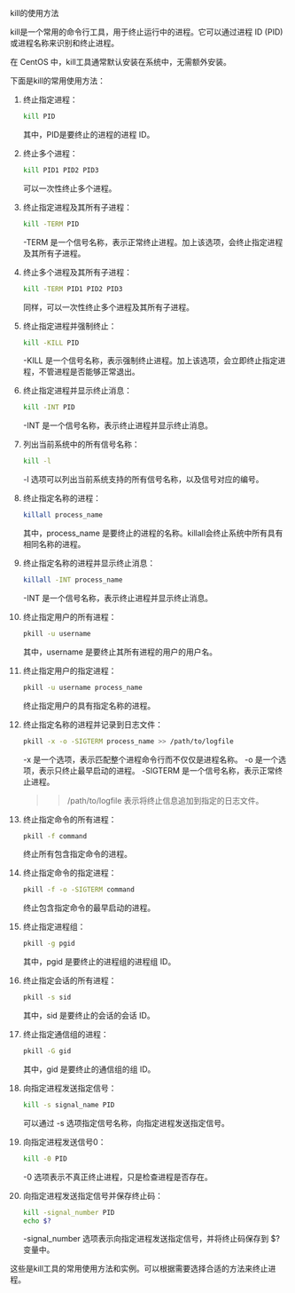 kill的使用方法

kill是一个常用的命令行工具，用于终止运行中的进程。它可以通过进程 ID (PID) 或进程名称来识别和终止进程。

在 CentOS 中，kill工具通常默认安装在系统中，无需额外安装。

下面是kill的常用使用方法：

1. 终止指定进程：

   ```bash
   kill PID
   ```

   其中，PID是要终止的进程的进程 ID。

2. 终止多个进程：

   ```bash
   kill PID1 PID2 PID3
   ```

   可以一次性终止多个进程。

3. 终止指定进程及其所有子进程：

   ```bash
   kill -TERM PID
   ```

   -TERM 是一个信号名称，表示正常终止进程。加上该选项，会终止指定进程及其所有子进程。

4. 终止多个进程及其所有子进程：

   ```bash
   kill -TERM PID1 PID2 PID3
   ```

   同样，可以一次性终止多个进程及其所有子进程。

5. 终止指定进程并强制终止：

   ```bash
   kill -KILL PID
   ```

   -KILL 是一个信号名称，表示强制终止进程。加上该选项，会立即终止指定进程，不管进程是否能够正常退出。

6. 终止指定进程并显示终止消息：

   ```bash
   kill -INT PID
   ```

   -INT 是一个信号名称，表示终止进程并显示终止消息。

7. 列出当前系统中的所有信号名称：

   ```bash
   kill -l
   ```

   -l 选项可以列出当前系统支持的所有信号名称，以及信号对应的编号。

8. 终止指定名称的进程：

   ```bash
   killall process_name
   ```

   其中，process_name 是要终止的进程的名称。killall会终止系统中所有具有相同名称的进程。

9. 终止指定名称的进程并显示终止消息：

   ```bash
   killall -INT process_name
   ```

   -INT 是一个信号名称，表示终止进程并显示终止消息。

10. 终止指定用户的所有进程：

    ```bash
    pkill -u username
    ```

    其中，username 是要终止其所有进程的用户的用户名。

11. 终止指定用户的指定进程：

    ```bash
    pkill -u username process_name
    ```

    终止指定用户的具有指定名称的进程。

12. 终止指定名称的进程并记录到日志文件：

    ```bash
    pkill -x -o -SIGTERM process_name >> /path/to/logfile
    ```

    -x 是一个选项，表示匹配整个进程命令行而不仅仅是进程名称。
    -o 是一个选项，表示只终止最早启动的进程。
    -SIGTERM 是一个信号名称，表示正常终止进程。
    >> /path/to/logfile 表示将终止信息追加到指定的日志文件。

13. 终止指定命令的所有进程：

    ```bash
    pkill -f command
    ```

    终止所有包含指定命令的进程。

14. 终止指定命令的指定进程：

    ```bash
    pkill -f -o -SIGTERM command
    ```

    终止包含指定命令的最早启动的进程。

15. 终止指定进程组：

    ```bash
    pkill -g pgid
    ```

    其中，pgid 是要终止的进程组的进程组 ID。

16. 终止指定会话的所有进程：

    ```bash
    pkill -s sid
    ```

    其中，sid 是要终止的会话的会话 ID。

17. 终止指定通信组的进程：

    ```bash
    pkill -G gid
    ```

    其中，gid 是要终止的通信组的组 ID。

18. 向指定进程发送指定信号：

    ```bash
    kill -s signal_name PID
    ```

    可以通过 -s 选项指定信号名称，向指定进程发送指定信号。

19. 向指定进程发送信号0：

    ```bash
    kill -0 PID
    ```

    -0 选项表示不真正终止进程，只是检查进程是否存在。

20. 向指定进程发送指定信号并保存终止码：

    ```bash
    kill -signal_number PID
    echo $?
    ```

    -signal_number 选项表示向指定进程发送指定信号，并将终止码保存到 $? 变量中。

这些是kill工具的常用使用方法和实例。可以根据需要选择合适的方法来终止进程。
